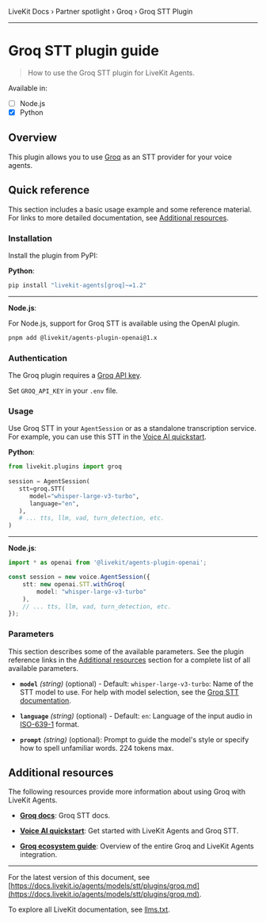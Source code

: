 LiveKit Docs › Partner spotlight › Groq › Groq STT Plugin

---

# Groq STT plugin guide

> How to use the Groq STT plugin for LiveKit Agents.

Available in:
- [ ] Node.js
- [x] Python

## Overview

This plugin allows you to use [Groq](https://groq.com/) as an STT provider for your voice agents.

## Quick reference

This section includes a basic usage example and some reference material. For links to more detailed documentation, see [Additional resources](#additional-resources).

### Installation

Install the plugin from PyPI:

**Python**:

```bash
pip install "livekit-agents[groq]~=1.2"

```

---

**Node.js**:

For Node.js, support for Groq STT is available using the OpenAI plugin.

```bash
pnpm add @livekit/agents-plugin-openai@1.x

```

### Authentication

The Groq plugin requires a [Groq API key](https://console.groq.com/keys).

Set `GROQ_API_KEY` in your `.env` file.

### Usage

Use Groq STT in your `AgentSession` or as a standalone transcription service. For example, you can use this STT in the [Voice AI quickstart](https://docs.livekit.io/agents/start/voice-ai.md).

**Python**:

```python
from livekit.plugins import groq
   
session = AgentSession(
   stt=groq.STT(
      model="whisper-large-v3-turbo",
      language="en",
   ),
   # ... tts, llm, vad, turn_detection, etc.
)

```

---

**Node.js**:

```typescript
import * as openai from '@livekit/agents-plugin-openai';

const session = new voice.AgentSession({
    stt: new openai.STT.withGroq(
        model: "whisper-large-v3-turbo"
    ),
    // ... tts, llm, vad, turn_detection, etc.
});

```

### Parameters

This section describes some of the available parameters. See the plugin reference links in the [Additional resources](#additional-resources) section for a complete list of all available parameters.

- **`model`** _(string)_ (optional) - Default: `whisper-large-v3-turbo`: Name of the STT model to use. For help with model selection, see the [Groq STT documentation](https://console.groq.com/docs/speech-to-text).

- **`language`** _(string)_ (optional) - Default: `en`: Language of the input audio in [ISO-639-1](https://en.wikipedia.org/wiki/List_of_ISO_639_language_codes) format.

- **`prompt`** _(string)_ (optional): Prompt to guide the model's style or specify how to spell unfamiliar words. 224 tokens max.

## Additional resources

The following resources provide more information about using Groq with LiveKit Agents.

- **[Groq docs](https://console.groq.com/docs/speech-to-text)**: Groq STT docs.

- **[Voice AI quickstart](https://docs.livekit.io/agents/start/voice-ai.md)**: Get started with LiveKit Agents and Groq STT.

- **[Groq ecosystem guide](https://docs.livekit.io/agents/integrations/groq.md)**: Overview of the entire Groq and LiveKit Agents integration.

---


For the latest version of this document, see [https://docs.livekit.io/agents/models/stt/plugins/groq.md](https://docs.livekit.io/agents/models/stt/plugins/groq.md).

To explore all LiveKit documentation, see [llms.txt](https://docs.livekit.io/llms.txt).